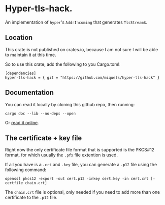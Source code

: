 # Hyper-tls-hack.

An implementation of `hyper`'s `AddrIncoming` that generates `TlsStream`s.

## Location
This crate is not published on crates.io, because I am
not sure I will be able to maintain it at this time.

So to use this crate, add the following to you Cargo.toml:

```
[dependencies]
hyper-tls-hack = { git = "https://github.com/miquels/hyper-tls-hack" }
```

## Documentation

You can read it locally by cloning this github repo, then running:
```
cargo doc --lib --no-deps --open
```

Or [read it online](https://miquels.github.io/hyper-tls-hack/hyper_tls_hack/).

## The certificate + key file
Right now the only certificate file format that is supported
is the PKCS#12 format, for which usually the `.pfx` file
extention is used.

If all you have is a `.crt` and `.key` file, you can generate
a `.p12` file using the following command:
```
openssl pkcs12 -export -out cert.p12 -inkey cert.key -in cert.crt [-certfile chain.crt]
```
The `chain.crt` file is optional, only needed if you need to add
more than one certificate to the `.p12` file.

